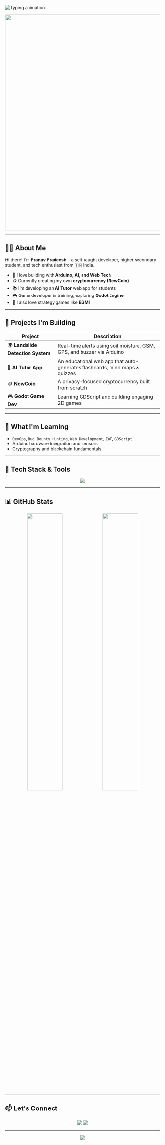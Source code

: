 <!-- Banner -->
<img src="https://readme-typing-svg.demolab.com?font=Fira+Code&size=24&pause=1000&color=00F7FF&center=true&vCenter=true&width=700&height=45&lines=Hey%2C+I'm+Pranav+Pradeesh+%F0%9F%91%8B;Tech+Explorer+%7C+AI+Builder+%7C+IoT+Innovator+%F0%9F%A7%A0;Always+Learning+%7C+Always+Building+%F0%9F%9A%80" alt="Typing animation" />

<p align="center">
  <img src="https://i.imgur.com/w5YEV6S.png" width="700"/>
</p>

---

## 🧑‍💻 About Me

Hi there! I'm **Pranav Pradeesh** – a self-taught developer, higher secondary student, and tech enthusiast from 🇮🇳 India.

- 🔧 I love building with **Arduino, AI, and Web Tech**
- 🪙 Currently creating my own **cryptocurrency (NewCoin)**
- 📚 I’m developing an **AI Tutor** web app for students
- 🎮 Game developer in training, exploring **Godot Engine**
- 🎯 I also love strategy games like **BGMI**

---

## 🚧 Projects I'm Building

| Project | Description |
|--------|-------------|
| 🌍 **Landslide Detection System** | Real-time alerts using soil moisture, GSM, GPS, and buzzer via Arduino |
| 🤖 **AI Tutor App** | An educational web app that auto-generates flashcards, mind maps & quizzes |
| 🪙 **NewCoin** | A privacy-focused cryptocurrency built from scratch |
| 🎮 **Godot Game Dev** | Learning GDScript and building engaging 2D games |

---

## 🧠 What I'm Learning

- `DevOps`, `Bug Bounty Hunting`, `Web Development`, `IoT`, `GDScript`
- Arduino hardware integration and sensors
- Cryptography and blockchain fundamentals

---

## 🚀 Tech Stack & Tools

<p align="center">
  <img src="https://skillicons.dev/icons?i=arduino,html,css,js,python,nodejs,git,github,replit,vscode" />
</p>

---

## 📊 GitHub Stats

<p align="center">
  <img src="https://github-readme-stats.vercel.app/api?username=achupradeesh&show_icons=true&theme=tokyonight&hide_border=true" width="48%"/>
  <img src="https://github-readme-streak-stats.herokuapp.com/?user=achupradeesh&theme=tokyonight&hide_border=true" width="48%"/>
</p>

---

## 📫 Let's Connect

<p align="center">
  <a href="mailto:your-email@example.com"><img src="https://img.shields.io/badge/Email-Contact%20Me-blue?style=for-the-badge&logo=gmail"></a>
  <a href="https://github.com/achupradeesh"><img src="https://img.shields.io/badge/GitHub-Profile-black?style=for-the-badge&logo=github"></a>
</p>

---

<p align="center">
  <img src="https://capsule-render.vercel.app/api?type=waving&color=gradient&height=100&section=footer"/>
</p>
